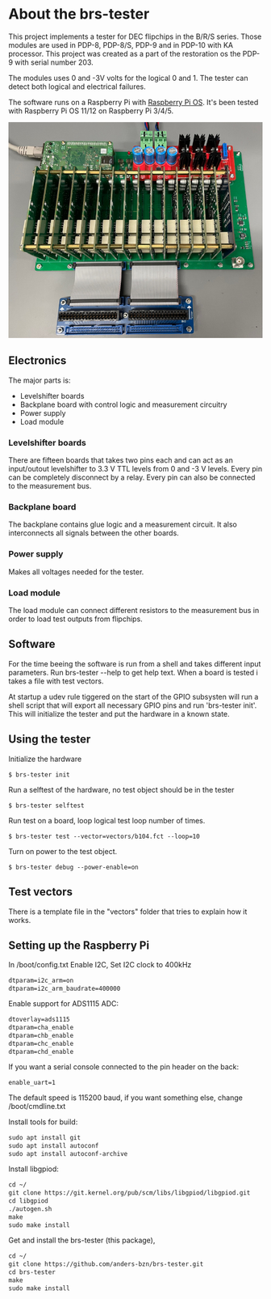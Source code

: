 # About the brs-tester

This project implements a tester for DEC flipchips in the B/R/S series.
Those modules are used in PDP-8, PDP-8/S, PDP-9 and in PDP-10 with KA processor.
This project was created as a part of the restoration os the PDP-9 with
serial number 203.

The modules uses 0 and -3V volts for the logical 0 and 1. The tester can detect both logical and electrical failures.

The software runs on a Raspberry Pi with [Raspberry Pi OS](https://www.raspberrypi.com/software/). It's been tested with Raspberry Pi OS 11/12 on Raspberry Pi 3/4/5.

![BRS-tester](photo/brs-tester.jpg)

## Electronics
The major parts is:

- Levelshifter boards
- Backplane board with control logic and measurement circuitry
- Power supply
- Load module

### Levelshifter boards
There are fifteen boards that takes two pins each and can act as an input/outout levelshifter to 3.3 V TTL levels from 0 and -3 V levels. Every pin can be completely disconnect by a relay. Every pin can also be connected to the measurement bus.
### Backplane board
The backplane contains glue logic and a measurement circuit. It also interconnects all signals between the other boards.
### Power supply
Makes all voltages needed for the tester.
### Load module
The load module can connect different resistors to the measurement bus in order to load test outputs from flipchips.
## Software
For the time beeing the software is run from a shell and takes different
input parameters. Run  brs-tester --help to get help text. When a board is
tested i takes a file with test vectors.

At startup a udev rule tiggered on the start of the GPIO subsysten will run
a shell script that will export all necessary GPIO pins and run
'brs-tester init'. This will initialize the tester and put the hardware
in a known state.

## Using the tester
Initialize the hardware
```
$ brs-tester init
```
Run a selftest of the hardware, no test object should be in the tester
```
$ brs-tester selftest
```
Run test on a board, loop logical test loop number of times.
```
$ brs-tester test --vector=vectors/b104.fct --loop=10
```
Turn on power to the test object.
```
$ brs-tester debug --power-enable=on
```

## Test vectors
There is a template file in the "vectors" folder that tries to explain how it works.

## Setting up the Raspberry Pi
In /boot/config.txt
Enable I2C, Set I2C clock to 400kHz

```
dtparam=i2c_arm=on
dtparam=i2c_arm_baudrate=400000
```

Enable support for ADS1115 ADC:

```
dtoverlay=ads1115
dtparam=cha_enable
dtparam=chb_enable
dtparam=chc_enable
dtparam=chd_enable
```

If you want a serial console connected to the pin header on the back:

```
enable_uart=1
```

The default speed is 115200 baud, if you want something else, change /boot/cmdline.txt

Install tools for build:

```
sudo apt install git
sudo apt install autoconf
sudo apt install autoconf-archive
```

Install libgpiod:

```
cd ~/
git clone https://git.kernel.org/pub/scm/libs/libgpiod/libgpiod.git
cd libgpiod
./autogen.sh
make
sudo make install
```

Get and install the brs-tester (this package),

```
cd ~/
git clone https://github.com/anders-bzn/brs-tester.git
cd brs-tester
make
sudo make install
```
